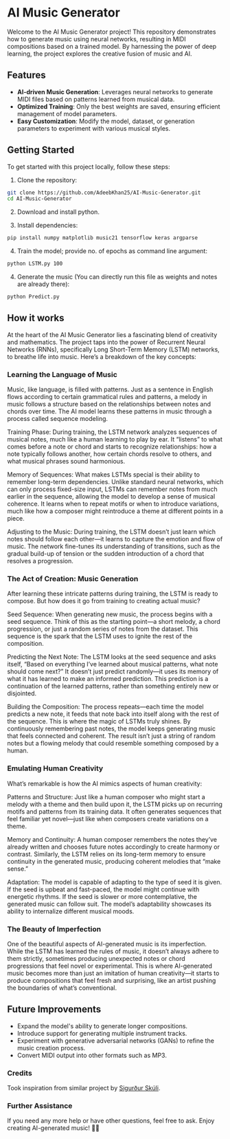 # AI Music Generator

Welcome to the AI Music Generator project! This repository demonstrates how to generate music using neural networks, resulting in MIDI compositions based on a trained model. By harnessing the power of deep learning, the project explores the creative fusion of music and AI.

## Features

- **AI-driven Music Generation**: Leverages neural networks to generate MIDI files based on patterns learned from musical data.
- **Optimized Training**: Only the best weights are saved, ensuring efficient management of model parameters.
- **Easy Customization**: Modify the model, dataset, or generation parameters to experiment with various musical styles.

## Getting Started

To get started with this project locally, follow these steps:

1. Clone the repository:

```bash
git clone https://github.com/AdeebKhan25/AI-Music-Generator.git
cd AI-Music-Generator
```

2. Download and install python.

3. Install dependencies:

```bash
pip install numpy matplotlib music21 tensorflow keras argparse
```

4. Train the model; provide no. of epochs as command line argument:

```bash
python LSTM.py 100
```

4. Generate the music (You can directly run this file as weights and notes are already there):

```bash
python Predict.py
```

## How it works

At the heart of the AI Music Generator lies a fascinating blend of creativity and mathematics. The project taps into the power of Recurrent Neural Networks (RNNs), specifically Long Short-Term Memory (LSTM) networks, to breathe life into music. Here’s a breakdown of the key concepts:

### Learning the Language of Music

Music, like language, is filled with patterns. Just as a sentence in English flows according to certain grammatical rules and patterns, a melody in music follows a structure based on the relationships between notes and chords over time. The AI model learns these patterns in music through a process called sequence modeling.

Training Phase: During training, the LSTM network analyzes sequences of musical notes, much like a human learning to play by ear. It “listens” to what comes before a note or chord and starts to recognize relationships: how a note typically follows another, how certain chords resolve to others, and what musical phrases sound harmonious.

Memory of Sequences: What makes LSTMs special is their ability to remember long-term dependencies. Unlike standard neural networks, which can only process fixed-size input, LSTMs can remember notes from much earlier in the sequence, allowing the model to develop a sense of musical coherence. It learns when to repeat motifs or when to introduce variations, much like how a composer might reintroduce a theme at different points in a piece.

Adjusting to the Music: During training, the LSTM doesn’t just learn which notes should follow each other—it learns to capture the emotion and flow of music. The network fine-tunes its understanding of transitions, such as the gradual build-up of tension or the sudden introduction of a chord that resolves a progression.

### The Act of Creation: Music Generation

After learning these intricate patterns during training, the LSTM is ready to compose. But how does it go from training to creating actual music?

Seed Sequence: When generating new music, the process begins with a seed sequence. Think of this as the starting point—a short melody, a chord progression, or just a random series of notes from the dataset. This sequence is the spark that the LSTM uses to ignite the rest of the composition.

Predicting the Next Note: The LSTM looks at the seed sequence and asks itself, “Based on everything I’ve learned about musical patterns, what note should come next?” It doesn’t just predict randomly—it uses its memory of what it has learned to make an informed prediction. This prediction is a continuation of the learned patterns, rather than something entirely new or disjointed.

Building the Composition: The process repeats—each time the model predicts a new note, it feeds that note back into itself along with the rest of the sequence. This is where the magic of LSTMs truly shines. By continuously remembering past notes, the model keeps generating music that feels connected and coherent. The result isn’t just a string of random notes but a flowing melody that could resemble something composed by a human.

### Emulating Human Creativity

What’s remarkable is how the AI mimics aspects of human creativity:

Patterns and Structure: Just like a human composer who might start a melody with a theme and then build upon it, the LSTM picks up on recurring motifs and patterns from its training data. It often generates sequences that feel familiar yet novel—just like when composers create variations on a theme.

Memory and Continuity: A human composer remembers the notes they’ve already written and chooses future notes accordingly to create harmony or contrast. Similarly, the LSTM relies on its long-term memory to ensure continuity in the generated music, producing coherent melodies that “make sense.”

Adaptation: The model is capable of adapting to the type of seed it is given. If the seed is upbeat and fast-paced, the model might continue with energetic rhythms. If the seed is slower or more contemplative, the generated music can follow suit. The model’s adaptability showcases its ability to internalize different musical moods.

### The Beauty of Imperfection

One of the beautiful aspects of AI-generated music is its imperfection. While the LSTM has learned the rules of music, it doesn’t always adhere to them strictly, sometimes producing unexpected notes or chord progressions that feel novel or experimental. This is where AI-generated music becomes more than just an imitation of human creativity—it starts to produce compositions that feel fresh and surprising, like an artist pushing the boundaries of what’s conventional.

## Future Improvements

- Expand the model's ability to generate longer compositions.
- Introduce support for generating multiple instrument tracks.
- Experiment with generative adversarial networks (GANs) to refine the music creation process.
- Convert MIDI output into other formats such as MP3.

### Credits

Took inspiration from similar project by [Sigurður Skúli](https://github.com/Skuldur).

### Further Assistance

If you need any more help or have other questions, feel free to ask. Enjoy creating AI-generated music! 🎼✨
